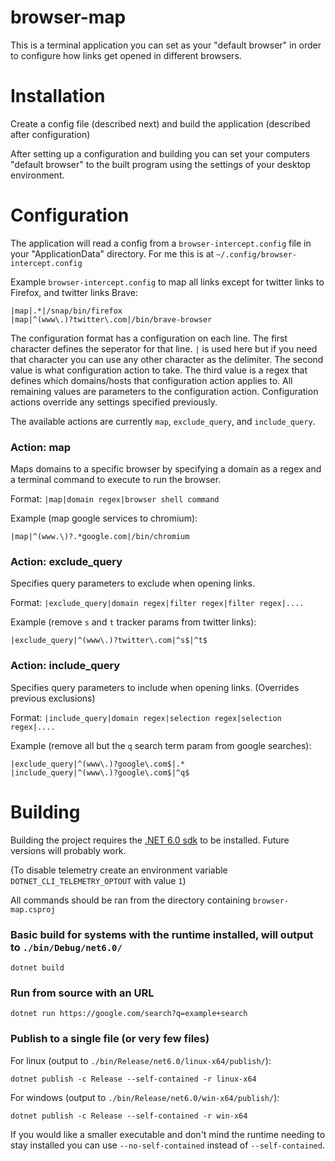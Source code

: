 # browser-map

This is a terminal application you can set as your "default browser" in order to configure how links get opened in different browsers.

# Installation

Create a config file (described next) and build the application (described after configuration)

After setting up a configuration and building you can set your computers "default browser" to the built program using the settings of your desktop environment.


# Configuration

The application will read a config from a `browser-intercept.config` file in your "ApplicationData" directory. For me this is at `~/.config/browser-intercept.config`

Example `browser-intercept.config` to map all links except for twitter links to Firefox, and twitter links Brave:
```
|map|.*|/snap/bin/firefox
|map|^(www\.)?twitter\.com|/bin/brave-browser
```

The configuration format has a configuration on each line. The first character defines the seperator for that line. `|` is used here but if you need that character you can use any other character as the delimiter. The second value is what configuration action to take. The third value is a regex that defines which domains/hosts that configuration action applies to. All remaining values are parameters to the configuration action. Configuration actions override any settings specified previously.

The available actions are currently `map`, `exclude_query`, and `include_query`.

### Action: map

Maps domains to a specific browser by specifying a domain as a regex and a terminal command to execute to run the browser.

Format: `|map|domain regex|browser shell command`

Example (map google services to chromium): 
```
|map|^(www.\)?.*google.com|/bin/chromium
```

### Action: exclude_query

Specifies query parameters to exclude when opening links.

Format: `|exclude_query|domain regex|filter regex|filter regex|....`

Example (remove `s` and `t` tracker params from twitter links): 
```
|exclude_query|^(www\.)?twitter\.com|^s$|^t$
```

### Action: include_query

Specifies query parameters to include when opening links. (Overrides previous exclusions)

Format: `|include_query|domain regex|selection regex|selection regex|....`

Example (remove all but the `q` search term param from google searches): 
```
|exclude_query|^(www\.)?google\.com$|.*
|include_query|^(www\.)?google\.com$|^q$
```

# Building

Building the project requires the [.NET 6.0 sdk](https://dotnet.microsoft.com/en-us/download/dotnet/6.0) to be installed. Future versions will probably work.

(To disable telemetry create an environment variable `DOTNET_CLI_TELEMETRY_OPTOUT` with value `1`)

All commands should be ran from the directory containing `browser-map.csproj`



### Basic build for systems with the runtime installed, will output to `./bin/Debug/net6.0/`
```
dotnet build
```

### Run from source with an URL
```
dotnet run https://google.com/search?q=example+search
```

### Publish to a single file (or very few files) 

For linux (output to `./bin/Release/net6.0/linux-x64/publish/`):
```
dotnet publish -c Release --self-contained -r linux-x64
```

For windows (output to `./bin/Release/net6.0/win-x64/publish/`):
```
dotnet publish -c Release --self-contained -r win-x64
```

If you would like a smaller executable and don't mind the runtime needing to stay installed you can use `--no-self-contained` instead of `--self-contained`.
